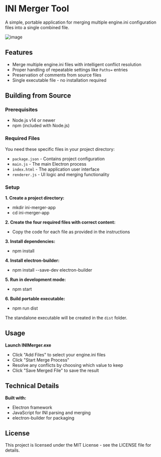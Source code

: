 # INI Merger Tool

A simple, portable application for merging multiple engine.ini configuration files into a single combined file.

![image](https://github.com/user-attachments/assets/f6036509-c805-4597-8843-8be76572740d)

## Features
* Merge multiple engine.ini files with intelligent conflict resolution
* Proper handling of repeatable settings like `Paths=` entries
* Preservation of comments from source files
* Single executable file - no installation required

## Building from Source

### Prerequisites
* Node.js v14 or newer
* npm (included with Node.js)

### Required Files
You need these specific files in your project directory:
* `package.json` - Contains project configuration
* `main.js` - The main Electron process
* `index.html` - The application user interface
* `renderer.js` - UI logic and merging functionality

### Setup

**1. Create a project directory:**
* mkdir ini-merger-app
* cd ini-merger-app

**2. Create the four required files with correct content:**
* Copy the code for each file as provided in the instructions

**3. Install dependencies:**
* npm install
  
**4. Install electron-builder:**
* npm install --save-dev electron-builder
  
**5. Run in development mode:**
* npm start
  
**6. Build portable executable:**
* npm run dist

The standalone executable will be created in the `dist` folder.

## Usage

**Launch INIMerger.exe**
* Click "Add Files" to select your engine.ini files
* Click "Start Merge Process"
* Resolve any conflicts by choosing which value to keep
* Click "Save Merged File" to save the result


## Technical Details

**Built with:**
* Electron framework
* JavaScript for INI parsing and merging
* electron-builder for packaging

## License
This project is licensed under the MIT License - see the LICENSE file for details.
